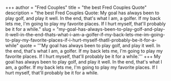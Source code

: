 +++
author = "Fred Couples"
title = "the best Fred Couples Quote"
description = "the best Fred Couples Quote: My goal has always been to play golf, and play it well. In the end, that's what I am, a golfer. If my back lets me, I'm going to play my favorite places. If I hurt myself, that'll probably be it for a while."
slug = "my-goal-has-always-been-to-play-golf-and-play-it-well-in-the-end-thats-what-i-am-a-golfer-if-my-back-lets-me-im-going-to-play-my-favorite-places-if-i-hurt-myself-thatll-probably-be-it-for-a-while"
quote = '''My goal has always been to play golf, and play it well. In the end, that's what I am, a golfer. If my back lets me, I'm going to play my favorite places. If I hurt myself, that'll probably be it for a while.'''
+++
My goal has always been to play golf, and play it well. In the end, that's what I am, a golfer. If my back lets me, I'm going to play my favorite places. If I hurt myself, that'll probably be it for a while.
